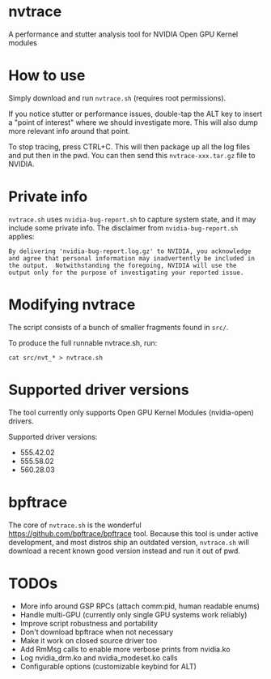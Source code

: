 # nvtrace

A performance and stutter analysis tool for NVIDIA Open GPU Kernel modules

# How to use

Simply download and run `nvtrace.sh` (requires root permissions).

If you notice stutter or performance issues, double-tap the ALT key to insert a "point of interest" where we should investigate more. This will also dump more relevant info around that point.

To stop tracing, press CTRL+C. This will then package up all the log files and put then in the pwd. You can then send this `nvtrace-xxx.tar.gz` file to NVIDIA.

# Private info

`nvtrace.sh` uses `nvidia-bug-report.sh` to capture system state, and it may include some private info. The disclaimer from `nvidia-bug-report.sh` applies:

    By delivering 'nvidia-bug-report.log.gz' to NVIDIA, you acknowledge
    and agree that personal information may inadvertently be included in
    the output.  Notwithstanding the foregoing, NVIDIA will use the
    output only for the purpose of investigating your reported issue.

# Modifying nvtrace

The script consists of a bunch of smaller fragments found in `src/`. 

To produce the full runnable nvtrace.sh, run:

```
cat src/nvt_* > nvtrace.sh
```

# Supported driver versions

The tool currently only supports Open GPU Kernel Modules (nvidia-open) drivers.

Supported driver versions:

- 555.42.02
- 555.58.02
- 560.28.03


# bpftrace

The core of `nvtrace.sh` is the wonderful https://github.com/bpftrace/bpftrace tool. Because this tool is under active development, and most distros ship an outdated version, `nvtrace.sh` will download a recent known good version instead and run it out of pwd.

# TODOs

- More info around GSP RPCs (attach comm:pid, human readable enums)
- Handle multi-GPU (currently only single GPU systems work reliably)
- Improve script robustness and portability
- Don't download bpftrace when not necessary
- Make it work on closed source driver too
- Add RmMsg calls to enable more verbose prints from nvidia.ko
- Log nvidia_drm.ko and nvidia_modeset.ko calls
- Configurable options (customizable keybind for ALT)
